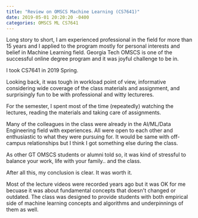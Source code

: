 ```yaml
---
title: "Review on OMSCS Machine Learning (CS7641)"
date: 2019-05-01 20:20:20 -0400
categories: OMSCS ML CS7641
---
```


Long story to short,
I am experienced professional in the field for more than 15 years and I applied to the program mostly for personal interests and belief in Machine Learning field. Georgia Tech OMSCS is one of the successful online degree program and it was joyful challenge to be in.

I took CS7641 in 2019 Spring.

Looking back, it was tough in workload point of view, informative considering wide coverage of the class materials and assignment, and surprisingly fun to be with professional and witty lectureres. 

For the semester, I spent most of the time (repeatedly) watching the lectures, reading the materials and taking care of assignments.

Many of the colleagues in the class were already in the AI/ML/Data Engineering field with experiences. All were open to each other and enthusiastic to what they were pursuing for. It would be same with off-campus relationships but I think I got something else during the class.

As other GT OMSCS students or alumni told so, it was kind of stressful to balance your work, life with your family.. and the class. 

After all this, my conclusion is clear. It was worth it. 


Most of the lecture videos were recorded years ago but it was OK for me becuase it was about fundamental concepts that doesn't changed or outdated.
The class was designed to provide students with both empirical side of machine learning concepts and algorithms and underpinnings of them as well.

